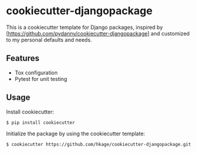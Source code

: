 # cookiecutter-djangopackage

This is a cookiecutter template for Django packages, inspired by [https://github.com/pydanny/cookiecutter-djangopackage] and customized to my personal defaults and needs.

## Features

* Tox configuration
* Pytest for unit testing

## Usage

Install cookiecutter:

    $ pip install cookiecutter

Initialize the package by using the cookiecutter template:

    $ cookiecutter https://github.com/hkage/cookiecutter-djangopackage.git

